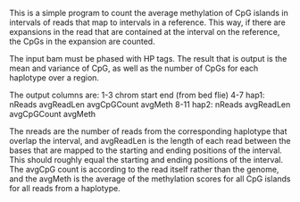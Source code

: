 This is a simple program to count the average methylation of CpG
islands in intervals of reads that map to intervals in a reference.
This way, if there are expansions in the read that are contained
at the interval on the reference, the CpGs in the expansion are counted.

The input bam must be phased with HP tags.
The result that is output is the mean and variance of CpG, as well as the
number of CpGs for each haplotype over a region.

The output columns are:
1-3 chrom start end (from bed flie)
4-7 hap1: nReads avgReadLen avgCpGCount avgMeth
8-11 hap2: nReads avgReadLen avgCpGCount avgMeth

The nreads are the number of reads from the corresponding haplotype that
overlap the interval, and avgReadLen is the length of each read between
the bases that are mapped to the starting and ending positions of the
interval.  This should roughly equal the starting and ending positions of the
interval.  The avgCpG count is according to the read itself rather
than the genome, and the avgMeth is the average of the methylation scores
for all CpG islands for all reads from a haplotype.







